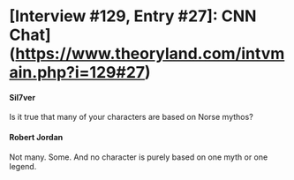 # [Interview #129, Entry #27]: CNN Chat](https://www.theoryland.com/intvmain.php?i=129#27)

#### Sil7ver

Is it true that many of your characters are based on Norse mythos?

#### Robert Jordan

Not many. Some. And no character is purely based on one myth or one legend.

